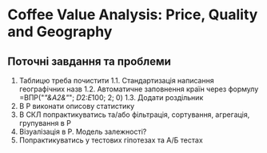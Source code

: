 # Coffee Value Analysis: Price, Quality and Geography
## Поточні завдання та проблеми
1. Таблицю треба почистити
   1.1. Стандартизація написання географічних назв
   1.2. Автоматичне заповнення країн через формулу =ВПР("*"&A2&"*"; $D$2:$E$100; 2; 0)
   1.3. Додати роздільник
3. В Р виконати описову статистику
4. В СКЛ попрактикуватись та/або фільтрація, сортування, агрегація, групування в Р
5. Візуалізація в Р. Модель залежності?
6. Попрактикуватись у тестових гіпотезах та А/Б тестах
